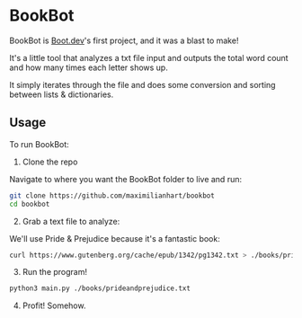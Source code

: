 # BookBot

BookBot is [Boot.dev](https://www.boot.dev)'s first project, and it was a blast to make!

It's a little tool that analyzes a txt file input and outputs the total word count and how many times each letter shows up.

It simply iterates through the file and does some conversion and sorting between lists & dictionaries.

## Usage

To run BookBot:

1. Clone the repo

Navigate to where you want the BookBot folder to live and run:

```bash
git clone https://github.com/maximilianhart/bookbot
cd bookbot
```

2. Grab a text file to analyze:

We'll use Pride & Prejudice because it's a fantastic book:

```bash
curl https://www.gutenberg.org/cache/epub/1342/pg1342.txt > ./books/prideandprejudice.txt
```

3. Run the program!

```bash
python3 main.py ./books/prideandprejudice.txt
```

4. Profit! Somehow.
